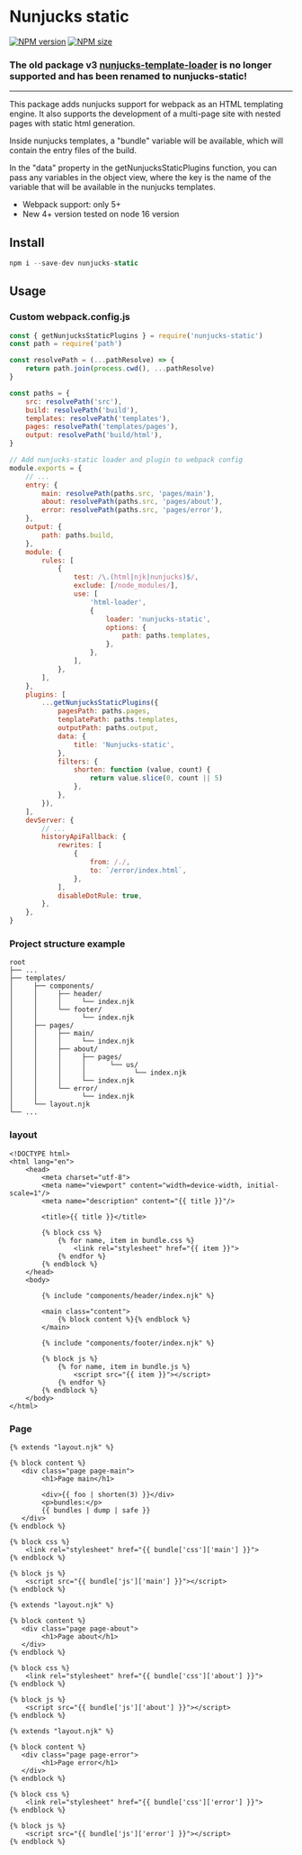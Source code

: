 [npm-url]: https://www.npmjs.com/package/nunjucks-static
[npm-image]: https://img.shields.io/npm/v/nunjucks-static?color=blue
[logo-url]: https://github.com/ereminnf/nunjucks-static
[logo-image]: https://i.ibb.co/ZLJQnqP/nunjucks-static.webp
[size-image]: https://img.shields.io/npm/dm/nunjucks-static.svg
[size-url]: https://www.npmjs.com/package/nunjucks-static

# Nunjucks static

[![NPM version][npm-image]][npm-url] [![NPM size][size-image]][size-url]

### The old package v3 [nunjucks-template-loader](https://www.npmjs.com/package/nunjucks-template-loader) is no longer supported and has been renamed to nunjucks-static!

---

This package adds nunjucks support for webpack as an HTML templating engine. It also supports the development of a multi-page site with nested pages with static html generation.

Inside nunjucks templates, a "bundle" variable will be available, which will contain the entry files of the build.

In the "data" property in the getNunjucksStaticPlugins function, you can pass any variables in the object view, where the key is the name of the variable that will be available in the nunjucks templates.

-   Webpack support: only 5+
-   New 4+ version tested on node 16 version

## Install

```js
npm i --save-dev nunjucks-static
```

## Usage

### Custom webpack.config.js

```js
const { getNunjucksStaticPlugins } = require('nunjucks-static')
const path = require('path')

const resolvePath = (...pathResolve) => {
    return path.join(process.cwd(), ...pathResolve)
}

const paths = {
    src: resolvePath('src'),
    build: resolvePath('build'),
    templates: resolvePath('templates'),
    pages: resolvePath('templates/pages'),
    output: resolvePath('build/html'),
}

// Add nunjucks-static loader and plugin to webpack config
module.exports = {
    // ...
    entry: {
        main: resolvePath(paths.src, 'pages/main'),
        about: resolvePath(paths.src, 'pages/about'),
        error: resolvePath(paths.src, 'pages/error'),
    },
    output: {
        path: paths.build,
    },
    module: {
        rules: [
            {
                test: /\.(html|njk|nunjucks)$/,
                exclude: [/node_modules/],
                use: [
                    'html-loader',
                    {
                        loader: 'nunjucks-static',
                        options: {
                            path: paths.templates,
                        },
                    },
                ],
            },
        ],
    },
    plugins: [
        ...getNunjucksStaticPlugins({
            pagesPath: paths.pages,
            templatePath: paths.templates,
            outputPath: paths.output,
            data: {
                title: 'Nunjucks-static',
            },
            filters: {
                shorten: function (value, count) {
                    return value.slice(0, count || 5)
                },
            },
        }),
    ],
    devServer: {
        // ...
        historyApiFallback: {
            rewrites: [
                {
                    from: /./,
                    to: `/error/index.html`,
                },
            ],
            disableDotRule: true,
        },
    },
}
```

### Project structure example

```
root
├── ...
├── templates/
│     ├── components/
│     │     ├── header/
│     │     │     └── index.njk
│     │     └── footer/
│     │           └── index.njk
│     ├── pages/
│     │     ├── main/
│     │     │     └── index.njk
│     │     ├── about/
│     │     │     ├── pages/
│     │     │     │      └── us/
│     │     │     │            └── index.njk
│     │     │     └── index.njk
│     │     └── error/
│     │           └── index.njk
│     └── layout.njk
└── ...
```

### layout

```twig
<!DOCTYPE html>
<html lang="en">
    <head>
        <meta charset="utf-8">
        <meta name="viewport" content="width=device-width, initial-scale=1"/>
        <meta name="description" content="{{ title }}"/>

        <title>{{ title }}</title>

        {% block css %}
            {% for name, item in bundle.css %}
                <link rel="stylesheet" href="{{ item }}">
            {% endfor %}
        {% endblock %}
    </head>
    <body>

        {% include "components/header/index.njk" %}

        <main class="content">
            {% block content %}{% endblock %}
        </main>

        {% include "components/footer/index.njk" %}

        {% block js %}
            {% for name, item in bundle.js %}
                <script src="{{ item }}"></script>
            {% endfor %}
        {% endblock %}
    </body>
</html>
```

### Page

```twig
{% extends "layout.njk" %}

{% block content %}
   <div class="page page-main">
        <h1>Page main</h1>

        <div>{{ foo | shorten(3) }}</div>
        <p>bundles:</p>
        {{ bundles | dump | safe }}
   </div>
{% endblock %}

{% block css %}
    <link rel="stylesheet" href="{{ bundle['css']['main'] }}">
{% endblock %}

{% block js %}
    <script src="{{ bundle['js']['main'] }}"></script>
{% endblock %}
```

```twig
{% extends "layout.njk" %}

{% block content %}
   <div class="page page-about">
        <h1>Page about</h1>
   </div>
{% endblock %}

{% block css %}
    <link rel="stylesheet" href="{{ bundle['css']['about'] }}">
{% endblock %}

{% block js %}
    <script src="{{ bundle['js']['about'] }}"></script>
{% endblock %}
```

```twig
{% extends "layout.njk" %}

{% block content %}
   <div class="page page-error">
        <h1>Page error</h1>
   </div>
{% endblock %}

{% block css %}
    <link rel="stylesheet" href="{{ bundle['css']['error'] }}">
{% endblock %}

{% block js %}
    <script src="{{ bundle['js']['error'] }}"></script>
{% endblock %}
````
